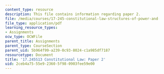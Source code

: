 ```yaml
---
content_type: resource
description: This file contains information regarding paper 2.
file: /media/courses/17-245-constitutional-law-structures-of-power-and-individual-rights-spring-2013/2ceb4a7555e923605f980903fee59e00_MIT17_245S13_Paper2.pdf
file_type: application/pdf
learning_resource_types:
- Assignments
ocw_type: OCWFile
parent_title: Assignments
parent_type: CourseSection
parent_uid: 5b964f99-a239-0c93-8024-c1a985df7187
resourcetype: Document
title: '17.245S13 Constitutional Law: Paper 2'
uid: 2ceb4a75-55e9-2360-5f98-0903fee59e00
---
```

